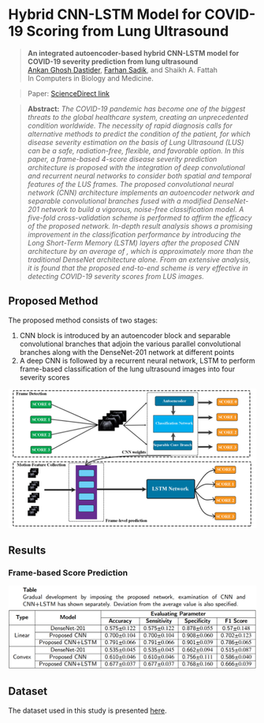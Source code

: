 # Hybrid CNN-LSTM Model for COVID-19 Scoring from Lung Ultrasound

> **An integrated autoencoder-based hybrid CNN-LSTM model for COVID-19 severity prediction from lung ultrasound**<br>
> [Ankan Ghosh Dastider](https://github.com/ankangd), [Farhan Sadik](https://github.com/farhan1606125), and Shaikh A. Fattah<br>
> In Computers in Biology and Medicine.<br>

> Paper: [ScienceDirect link](https://www.sciencedirect.com/science/article/pii/S0010482521000901)<br>

> **Abstract:** *The COVID-19 pandemic has become one of the biggest threats to the global healthcare system, creating an unprecedented condition worldwide. The necessity of rapid diagnosis calls for alternative methods to predict the condition of the patient, for which disease severity estimation on the basis of Lung Ultrasound (LUS) can be a safe, radiation-free, flexible, and favorable option. In this paper, a frame-based 4-score disease severity prediction architecture is proposed with the integration of deep convolutional and recurrent neural networks to consider both spatial and temporal features of the LUS frames. The proposed convolutional neural network (CNN) architecture implements an autoencoder network and separable convolutional branches fused with a modified DenseNet-201 network to build a vigorous, noise-free classification model. A five-fold cross-validation scheme is performed to affirm the efficacy of the proposed network. In-depth result analysis shows a promising improvement in the classification performance by introducing the Long Short-Term Memory (LSTM) layers after the proposed CNN architecture by an average of , which is approximately  more than the traditional DenseNet architecture alone. From an extensive analysis, it is found that the proposed end-to-end scheme is very effective in detecting COVID-19 severity scores from LUS images.*


## Proposed Method
The proposed method consists of two stages:
1. CNN block is introduced by an autoencoder block and separable convolutional branches that adjoin the various parallel convolutional branches along with the DenseNet-201 network at different points
2. A deep CNN is followed by a recurrent neural network, LSTM to perform frame-based classification of the lung ultrasound images into four severity scores

![Pipeline](https://github.com/ankangd/HybridCovidLUS/blob/main/imgs/pipeline.png)


## Results
### Frame-based Score Prediction

<p align="center">
    <img src="https://github.com/ankangd/HybridCovidLUS/blob/main/imgs/Table_2.png" width="800"> <br />
    <em> 
    </em>
</p>


## Dataset

The dataset used in this study is presented [here](https://www.disi.unitn.it/iclus).

